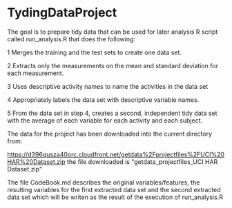 # TydingDataProject
The goal is to prepare tidy data that can be used for later analysis
R script called run_analysis.R that does the following:

  1  Merges the training and the test sets to create one data set.
  
  2  Extracts only the measurements on the mean and standard deviation for each measurement. 
  
  3  Uses descriptive activity names to name the activities in the data set
  
  4  Appropriately labels the data set with descriptive variable names. 

  5  From the data set in step 4, creates a second, independent tidy data set with the average of each variable for each activity and each subject.

The data for the project has been downloaded into the current directory from:

https://d396qusza40orc.cloudfront.net/getdata%2Fprojectfiles%2FUCI%20HAR%20Dataset.zip 
the file downloaded is "getdata_projectfiles_UCI HAR Dataset.zip"

The file CodeBook.md describes the original variables/features, the resulting variables for the first extracted data set and the second extracted data set which will be writen as the result of the execution of run_analysis.R
